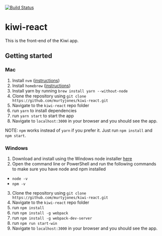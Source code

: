 [![Build Status](https://semaphoreci.com/api/v1/projects/c3817f5d-f7a8-4bd7-b7da-4e4f8b0982d2/1579463/badge.svg)](https://semaphoreci.com/kiwi-compute/kiwi-react)

# kiwi-react

This is the front-end of the Kiwi app.
## Getting started
### Mac
1. Install `nvm` ([instructions](https://www.codementor.io/mercurial/how-to-install-node-js-on-macos-sierra-mphz41ekk))
2. Install `homebrew` ([instructions](https://brew.sh/))
3. Install yarn by running `brew install yarn --without-node`
4. Clone the repository using `git clone https://github.com/murtyjones/kiwi-react.git`
5. Navigate to the `kiwi-react` repo folder
6. run `yarn` to install dependencies
7. run `yarn start` to start the app
8. Navigate to `localhost:3000` in your browser and you should see the app.

NOTE: `npm` works instead of `yarn` if you prefer it. Just run `npm install` and `npm start`.

### Windows
1. Download and install using the Windows node installer [here](https://nodejs.org/en/download)
2. Open the command line or PowerShell and run the following commands to make sure you have node and npm installed
- `node -v`
- `npm -v`
3. Clone the repository using `git clone https://github.com/murtyjones/kiwi-react.git`
4. Navigate to the `kiwi-react` repo folder
5. run `npm install`
6. run `npm install -g webpack`
7. run `npm install -g webpack-dev-server`
8. run `npm run start-win`
9. Navigate to `localhost:3000` in your browser and you should see the app.

